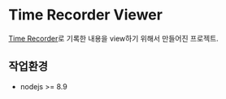 # Time Recorder Viewer

[Time Recorder](https://github.com/totuworld/time-recorder)로 기록한 내용을 view하기 위해서 만들어진 프로젝트.

## 작업환경

* nodejs >= 8.9